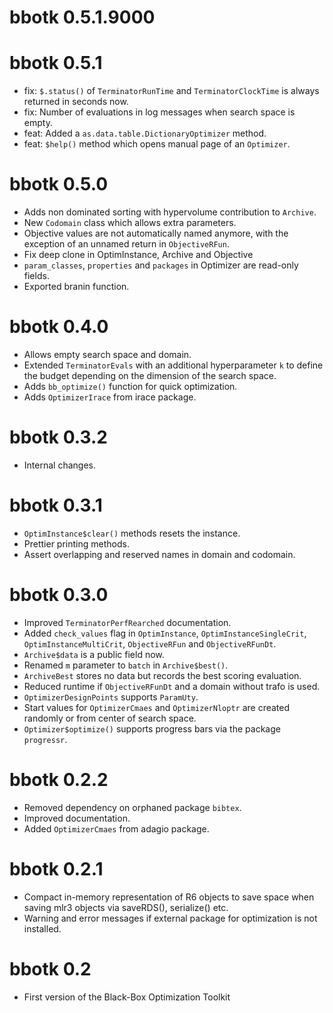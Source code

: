 # bbotk 0.5.1.9000

# bbotk 0.5.1

* fix: `$.status()` of `TerminatorRunTime` and `TerminatorClockTime` is always returned in seconds now.
* fix: Number of evaluations in log messages when search space is empty.
* feat: Added a `as.data.table.DictionaryOptimizer` method.
* feat: `$help()` method which opens manual page of an `Optimizer`.

# bbotk 0.5.0

* Adds non dominated sorting with hypervolume contribution to `Archive`.
* New `Codomain` class which allows extra parameters.
* Objective values are not automatically named anymore, with the exception of
  an unnamed return in `ObjectiveRFun`.
* Fix deep clone in OptimInstance, Archive and Objective
* `param_classes`, `properties` and `packages` in Optimizer are read-only
  fields.
* Exported branin function.

# bbotk 0.4.0

* Allows empty search space and domain.
* Extended `TerminatorEvals` with an additional hyperparameter `k` to define the
  budget depending on the dimension of the search space.
* Adds `bb_optimize()` function for quick optimization.
* Adds `OptimizerIrace` from irace package.

# bbotk 0.3.2

* Internal changes.

# bbotk 0.3.1

* `OptimInstance$clear()` methods resets the instance.
* Prettier printing methods.
* Assert overlapping and reserved names in domain and codomain.

# bbotk 0.3.0

* Improved `TerminatorPerfRearched` documentation.
* Added `check_values` flag in `OptimInstance`, `OptimInstanceSingleCrit`,
  `OptimInstanceMultiCrit`, `ObjectiveRFun` and `ObjectiveRFunDt`.
* `Archive$data` is a public field now.
* Renamed `m` parameter to `batch` in `Archive$best()`.
* `ArchiveBest` stores no data but records the best scoring evaluation.
* Reduced runtime if `ObjectiveRFunDt` and a domain without trafo is used.
* `OptimizerDesignPoints` supports `ParamUty`.
* Start values for `OptimizerCmaes` and `OptimizerNloptr` are created randomly
  or from center of search space.
* `Optimizer$optimize()` supports progress bars via the package `progressr`.

# bbotk 0.2.2

* Removed dependency on orphaned package `bibtex`.
* Improved documentation.
* Added `OptimizerCmaes` from adagio package.

# bbotk 0.2.1

* Compact in-memory representation of R6 objects to save space when
  saving mlr3 objects via saveRDS(), serialize() etc.
* Warning and error messages if external package for optimization is
  not installed.

# bbotk 0.2

* First version of the Black-Box Optimization Toolkit
